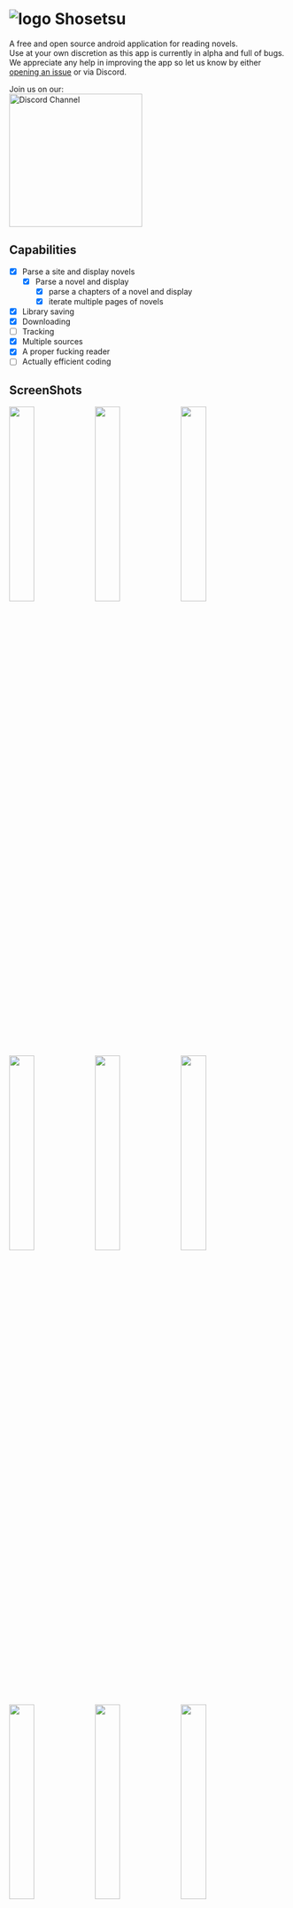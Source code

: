 # ![logo](https://github.com/Doomsdayrs/shosetsu/raw/master/app/src/main/res/mipmap-hdpi/ic_launcher.png) Shosetsu

A free and open source android application for reading novels.  
Use at your own discretion as this app is currently in alpha and full of bugs. 
We appreciate any help in improving the app so let us know by either [opening an issue](../../issues/new) or via Discord.

Join us on our:  
  <a href="https://discord.gg/ttSX7gB"><img alt="Discord Channel" src="https://discordapp.com/assets/e4923594e694a21542a489471ecffa50.svg" width=240px></a>

## Capabilities
- [x] Parse a site and display novels
  - [x] Parse a novel and display
    - [x] parse a chapters of a novel and display
    - [x] iterate multiple pages of novels
- [x] Library saving
- [X] Downloading
- [ ] Tracking
- [x] Multiple sources
- [x] A proper fucking reader
- [ ] Actually efficient coding

## ScreenShots 
<img src="https://i.imgur.com/qekNxth.png" width="30%"></img>
<img src="https://i.imgur.com/jSTh0Wy.png" width="30%"></img>
<img src="https://i.imgur.com/3JjnREL.png" width="30%"></img>
<img src="https://i.imgur.com/zMvba9K.png" width="30%"></img>
<img src="https://i.imgur.com/ewixqUy.png" width="30%"></img>
<img src="https://i.imgur.com/xHu1Uaa.png" width="30%"></img>
<img src="https://i.imgur.com/p7HM9jh.png" width="30%"></img>
<img src="https://i.imgur.com/dYK75Up.png" width="30%"></img>
<img src="https://i.imgur.com/BRbLbar.png" width="30%"></img>
<img src="https://i.imgur.com/Bprwi5S.png" width="30%"></img>
<img src="https://i.imgur.com/m2NV026.png" width="30%"></img>  
